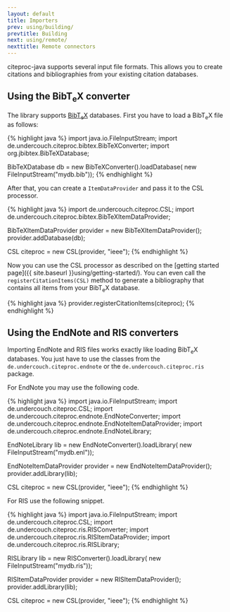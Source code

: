 ```yaml
---
layout: default
title: Importers
prev: using/building/
prevtitle: Building
next: using/remote/
nexttitle: Remote connectors
---
```


citeproc-java supports several input file formats. This allows you
to create citations and bibliographies from your existing citation
databases.

Using the Bib<span class="tex">T<sub>e</sub>X</span> converter
--------------------------------------------------------------

The library supports [Bib<span class="tex">T<sub>e</sub>X</span>](http://www.bibtex.org/)
databases. First you have to load a Bib<span class="tex">T<sub>e</sub>X</span> file as follows:

{% highlight java %}
import java.io.FileInputStream;
import de.undercouch.citeproc.bibtex.BibTeXConverter;
import org.jbibtex.BibTeXDatabase;

BibTeXDatabase db = new BibTeXConverter().loadDatabase(
    new FileInputStream("mydb.bib"));
{% endhighlight %}

After that, you can create a `ItemDataProvider` and pass it to the
CSL processor.

{% highlight java %}
import de.undercouch.citeproc.CSL;
import de.undercouch.citeproc.bibtex.BibTeXItemDataProvider;

BibTeXItemDataProvider provider = new BibTeXItemDataProvider();
provider.addDatabase(db);

CSL citeproc = new CSL(provider, "ieee");
{% endhighlight %}

Now you can use the CSL processor as described on the [getting started page]({{ site.baseurl }}using/getting-started/). You can
even call the `registerCitationItems(CSL)` method to generate a
bibliography that contains all items from your Bib<span class="tex">T<sub>e</sub>X</span>
database.

{% highlight java %}
provider.registerCitationItems(citeproc);
{% endhighlight %}

Using the EndNote and RIS converters
------------------------------------

Importing EndNote and RIS files works exactly like loading
Bib<span class="tex">T<sub>e</sub>X</span> databases. You just have to
use the classes from the ``de.undercouch.citeproc.endnote`` or the
``de.undercouch.citeproc.ris`` package.

For EndNote you may use the following code.

{% highlight java %}
import java.io.FileInputStream;
import de.undercouch.citeproc.CSL;
import de.undercouch.citeproc.endnote.EndNoteConverter;
import de.undercouch.citeproc.endnote.EndNoteItemDataProvider;
import de.undercouch.citeproc.endnote.EndNoteLibrary;

EndNoteLibrary lib = new EndNoteConverter().loadLibrary(
    new FileInputStream("mydb.enl"));

EndNoteItemDataProvider provider = new EndNoteItemDataProvider();
provider.addLibrary(lib);

CSL citeproc = new CSL(provider, "ieee");
{% endhighlight %}

For RIS use the following snippet.

{% highlight java %}
import java.io.FileInputStream;
import de.undercouch.citeproc.CSL;
import de.undercouch.citeproc.ris.RISConverter;
import de.undercouch.citeproc.ris.RISItemDataProvider;
import de.undercouch.citeproc.ris.RISLibrary;

RISLibrary lib = new RISConverter().loadLibrary(
    new FileInputStream("mydb.ris"));

RISItemDataProvider provider = new RISItemDataProvider();
provider.addLibrary(lib);

CSL citeproc = new CSL(provider, "ieee");
{% endhighlight %}
